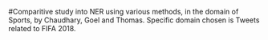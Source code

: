 #Comparitive study into NER using various methods, in the domain of Sports, by Chaudhary, Goel and Thomas.
Specific domain chosen is Tweets related to FIFA 2018.
